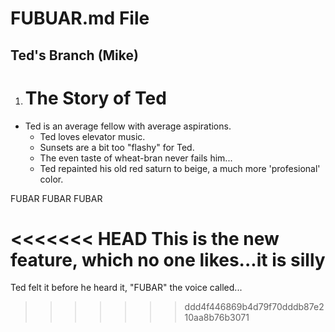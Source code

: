 # FUBUAR.md File

## Ted's Branch (Mike)

1. # The Story of Ted
  + Ted is an average fellow with average aspirations.
    + Ted loves elevator music.
    + Sunsets are a bit too "flashy" for Ted.
    + The even taste of wheat-bran never fails him...
    + Ted repainted his old red saturn to beige, a much more 'profesional' color.

FUBAR FUBAR FUBAR

<<<<<<< HEAD
This is the new feature, which no one likes...it is silly
=======
Ted felt it before he heard it, "FUBAR" the voice called...
>>>>>>> ddd4f446869b4d79f70dddb87e210aa8b76b3071
